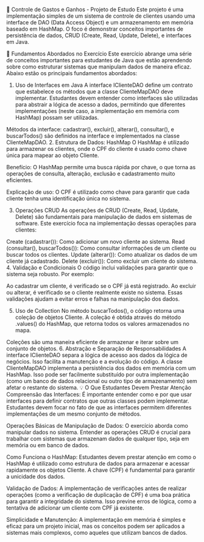 🚀 Controle de Gastos e Ganhos - Projeto de Estudo
Este projeto é uma implementação simples de um sistema de controle de clientes usando uma interface de DAO (Data Access Object) e um armazenamento em memória baseado em HashMap. O foco é demonstrar conceitos importantes de persistência de dados, CRUD (Create, Read, Update, Delete), e interfaces em Java.

📖 Fundamentos Abordados no Exercício
Este exercício abrange uma série de conceitos importantes para estudantes de Java que estão aprendendo sobre como estruturar sistemas que manipulam dados de maneira eficaz. Abaixo estão os principais fundamentos abordados:

1. Uso de Interfaces em Java
A interface IClienteDAO define um contrato que estabelece os métodos que a classe ClienteMapDAO deve implementar. Estudantes devem entender como interfaces são utilizadas para abstrair a lógica de acesso a dados, permitindo que diferentes implementações (neste caso, a implementação em memória com HashMap) possam ser utilizadas.

Métodos da interface: cadastrar(), excluir(), alterar(), consultar(), e buscarTodos() são definidos na interface e implementados na classe ClienteMapDAO.
2. Estrutura de Dados: HashMap
O HashMap é utilizado para armazenar os clientes, onde o CPF do cliente é usado como chave única para mapear ao objeto Cliente.

Benefício: O HashMap permite uma busca rápida por chave, o que torna as operações de consulta, alteração, exclusão e cadastramento muito eficientes.

Explicação de uso: O CPF é utilizado como chave para garantir que cada cliente tenha uma identificação única no sistema.

3. Operações CRUD
As operações de CRUD (Create, Read, Update, Delete) são fundamentais para manipulação de dados em sistemas de software. Este exercício foca na implementação dessas operações para clientes:

Create (cadastrar()): Como adicionar um novo cliente ao sistema.
Read (consultar(), buscarTodos()): Como consultar informações de um cliente ou buscar todos os clientes.
Update (alterar()): Como atualizar os dados de um cliente já cadastrado.
Delete (excluir()): Como excluir um cliente do sistema.
4. Validação e Condicionais
O código inclui validações para garantir que o sistema seja robusto. Por exemplo:

Ao cadastrar um cliente, é verificado se o CPF já está registrado.
Ao excluir ou alterar, é verificado se o cliente realmente existe no sistema.
Essas validações ajudam a evitar erros e falhas na manipulação dos dados.

5. Uso de Collection
No método buscarTodos(), o código retorna uma coleção de objetos Cliente. A coleção é obtida através do método .values() do HashMap, que retorna todos os valores armazenados no mapa.

Coleções são uma maneira eficiente de armazenar e iterar sobre um conjunto de objetos.
6. Abstração e Separação de Responsabilidades
A interface IClienteDAO separa a lógica de acesso aos dados da lógica de negócios. Isso facilita a manutenção e a evolução do código.
A classe ClienteMapDAO implementa a persistência dos dados em memória com um HashMap. Isso pode ser facilmente substituído por outra implementação (como um banco de dados relacional ou outro tipo de armazenamento) sem afetar o restante do sistema.
💡 O Que Estudantes Devem Prestar Atenção
Compreensão das Interfaces: É importante entender como e por que usar interfaces para definir contratos que outras classes podem implementar. Estudantes devem focar no fato de que as interfaces permitem diferentes implementações de um mesmo conjunto de métodos.

Operações Básicas de Manipulação de Dados: O exercício aborda como manipular dados no sistema. Entender as operações CRUD é crucial para trabalhar com sistemas que armazenam dados de qualquer tipo, seja em memória ou em banco de dados.

Como Funciona o HashMap: Estudantes devem prestar atenção em como o HashMap é utilizado como estrutura de dados para armazenar e acessar rapidamente os objetos Cliente. A chave (CPF) é fundamental para garantir a unicidade dos dados.

Validação de Dados: A implementação de verificações antes de realizar operações (como a verificação de duplicação de CPF) é uma boa prática para garantir a integridade do sistema. Isso previne erros de lógica, como a tentativa de adicionar um cliente com CPF já existente.

Simplicidade e Manutenção: A implementação em memória é simples e eficaz para um projeto inicial, mas os conceitos podem ser aplicados a sistemas mais complexos, como aqueles que utilizam bancos de dados.
